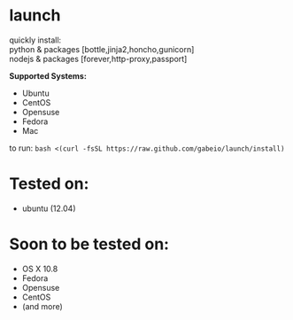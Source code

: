 launch
======

quickly install:  
python & packages [bottle,jinja2,honcho,gunicorn]  
nodejs & packages [forever,http-proxy,passport]  

**Supported Systems:**
- Ubuntu
- CentOS
- Opensuse
- Fedora
- Mac

to run:
`bash <(curl -fsSL https://raw.github.com/gabeio/launch/install)`

Tested on:
==========
- ubuntu (12.04)

Soon to be tested on:
=====================
- OS X 10.8
- Fedora
- Opensuse
- CentOS
- (and more)
